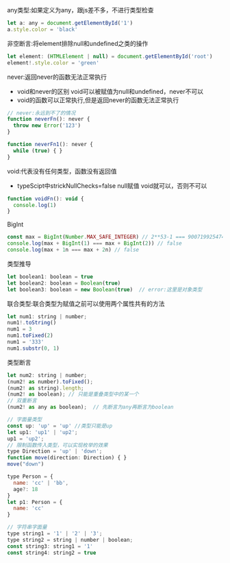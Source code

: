 <!--
 * @Author: cc
 * @LastEditTime: 2021-09-15 14:17:28
-->
any类型:如果定义为any，跟js差不多，不进行类型检查

```javaScript
let a: any = document.getElementById('1')
a.style.color = 'black'
```

非空断言:将element排除null和undefined之类的操作

```javaScript
let element: (HTMLElement | null) = document.getElementById('root')
element!.style.color = 'green' 
```

never:返回never的函数无法正常执行

- void和never的区别 void可以被赋值为null和undefined，never不可以
- void的函数可以正常执行,但是返回never的函数无法正常执行

```javaScript
// never:永远到不了的情况
function neverFn(): never {
  throw new Error('123')
}

function neverFn1(): never {
  while (true) { }
}
```

void:代表没有任何类型，函数没有返回值
- typeScipt中strickNullChecks=false null赋值 void就可以，否则不可以

```javaScript
function voidFn(): void {
  console.log(1)
}
```

BigInt

```javaScript
const max = BigInt(Number.MAX_SAFE_INTEGER) // 2**53-1 === 9007199254740991n
console.log(max + BigInt(1) === max + BigInt(2)) // false
console.log(max + 1n === max + 2n) // false  
```

类型推导

```javaScript
let boolean1: boolean = true
let boolean2: boolean = Boolean(true)
let boolean3: boolean = new Boolean(true)  // error:这里是对象类型
```

联合类型:联合类型为赋值之前可以使用两个属性共有的方法

```javaScript
let num1: string | number;
num1!.toString()
num1 = 3
num1.toFixed(2)
num1 = '333'
num1.substr(0, 1) 
```

类型断言

```javaScript
let num2: string | number;
(num2! as number).toFixed();
(num2! as string).length;
(num2! as boolean); // 只能是重叠类型中的某一个
// 双重断言
(num2! as any as boolean);  // 先断言为any再断言为boolean

// 字面量类型
const up: 'up' = 'up' //类型只能是up
let up1: 'up1' | 'up2';
up1 = 'up2';
// 限制函数传入类型，可以实现枚举的效果
type Direction = 'up' | 'down';
function move(direction: Direction) { }
move("down")

type Person = {
  name: 'cc' | 'bb',
  age?: 18
}
let p1: Person = {
  name: 'cc'
}

// 字符串字面量
type string1 = '1' | '2' | '3';
type string2 = string | number | boolean;
const string3: string1 = '1'
const string4: string2 = true
```

